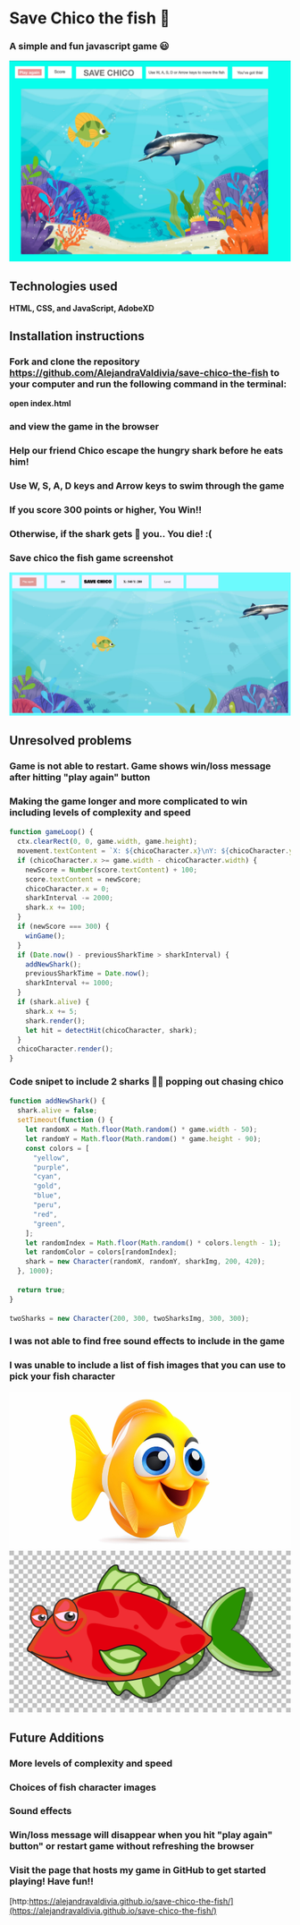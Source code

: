 # Save Chico the fish 🐠 #

### A simple and fun javascript game  😃 ###

![save-chico-the-fish](img/save-chico-wireframe.png)
## Technologies used ##
**HTML, CSS, and JavaScript, AdobeXD**

## Installation instructions ##
### Fork and clone the repository https://github.com/AlejandraValdivia/save-chico-the-fish to your computer and run the following command in the terminal:  
**open index.html**
### and view the game in the browser ###

### Help our friend Chico escape the hungry shark before he eats him!

### Use W, S, A, D keys and Arrow keys to swim through the game

### If you score 300 points or higher, You Win!!

### Otherwise, if the shark gets 🦈 you.. You die! :(

### Save chico the fish game screenshot ###


![save-chico-the-fish](img/save-chico-screenshot.png)

## Unresolved problems ##
### Game is not able to restart. Game shows win/loss message after hitting "play again" button ###
### Making the game longer and more complicated to win including levels of complexity and speed ###
```javascript
function gameLoop() {
  ctx.clearRect(0, 0, game.width, game.height);
  movement.textContent = `X: ${chicoCharacter.x}\nY: ${chicoCharacter.y}`;
  if (chicoCharacter.x >= game.width - chicoCharacter.width) {
    newScore = Number(score.textContent) + 100;
    score.textContent = newScore;
    chicoCharacter.x = 0;
    sharkInterval -= 2000;
    shark.x += 100;
  }
  if (newScore === 300) {
    winGame();
  }
  if (Date.now() - previousSharkTime > sharkInterval) {
    addNewShark();
    previousSharkTime = Date.now();
    sharkInterval += 1000;
  }
  if (shark.alive) {
    shark.x += 5;
    shark.render();
    let hit = detectHit(chicoCharacter, shark);
  }
  chicoCharacter.render();
}
```
### Code snipet to include 2 sharks 🦈🦈 popping out chasing chico ###
```javascript
function addNewShark() {
  shark.alive = false;
  setTimeout(function () {
    let randomX = Math.floor(Math.random() * game.width - 50);
    let randomY = Math.floor(Math.random() * game.height - 90);
    const colors = [
      "yellow",
      "purple",
      "cyan",
      "gold",
      "blue",
      "peru",
      "red",
      "green",
    ];
    let randomIndex = Math.floor(Math.random() * colors.length - 1);
    let randomColor = colors[randomIndex];
    shark = new Character(randomX, randomY, sharkImg, 200, 420);
  }, 1000);

  return true;
}

twoSharks = new Character(200, 300, twoSharksImg, 300, 300);
```

### I was not able to find free sound effects to include in the game ##
### I was unable to include a list of fish images that you can use to pick your fish character ###
![save-chico-the-fish](img/2150985122.jpg)
![save-chico-the-fish](img/yn2c_dh0k_201217.jpg)

## Future Additions ##
### More levels of complexity and speed ###
### Choices of fish character images ###
### Sound effects ###
### Win/loss message will disappear when you hit "play again" button" or restart game without refreshing the browser ###

### Visit the page that hosts my game in GitHub to get started playing! Have fun!! ###
 [http:https://alejandravaldivia.github.io/save-chico-the-fish/](https://alejandravaldivia.github.io/save-chico-the-fish/)